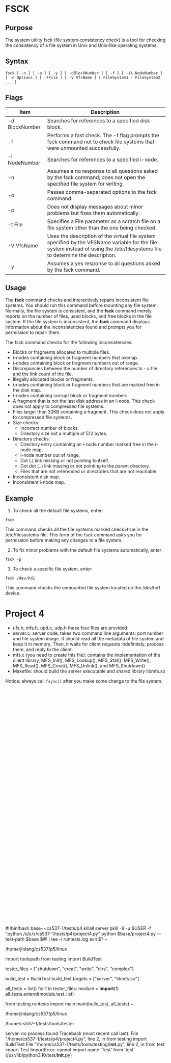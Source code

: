 # FSCK

## Purpose

The system utility fsck (file system consistency check) is a tool for checking the consistency of a file system in Unix and Unix-like operating systems.

## Syntax

`fsck [ -n ] [ -p ] [ -y ] [ -dBlockNumber ] [ -f ] [ -ii-NodeNumber ] [ -o Options ] [ -tFile ] [ -V VfsName ] [ FileSystem1 - FileSystem2 ... ]`

## Flags
| Item | Description |
| ----| ----| 
| -d BlockNumber	| Searches for references to a specified disk block.  |
| -f	| Performs a fast check. The -f flag prompts the fsck command not to check file systems that were unmounted successfully. | 
| -i NodeNumber	| Searches for references to a specified i-node. | 
| -n | Assumes a no response to all questions asked by the fsck command; does not open the specified file system for writing.| 
| -o | Passes comma-separated options to the fsck command. |
| -p | Does not display messages about minor problems but fixes them automatically. |
| -t File	| Specifies a File parameter as a scratch file on a file system other than the one being checked. |
| -V VfsName	| Uses the description of the virtual file system specified by the VFSName variable for the file system instead of using the /etc/filesystems file to determine the description. | 
| -y | Assumes a yes response to all questions asked by the fsck command. | 

## Usage

The **fsck** command checks and interactively repairs inconsistent file systems. You should run this command before mounting any file system. Normally, the file system is consistent, and the **fsck** command merely reports on the number of files, used blocks, and free blocks in the file system. If the file system is inconsistent, the **fsck** command displays information about the inconsistencies found and prompts you for permission to repair them.

The fsck command checks for the following inconsistencies:

- Blocks or fragments allocated to multiple files.
- i-nodes containing block or fragment numbers that overlap.
- i-nodes containing block or fragment numbers out of range.
- Discrepancies between the number of directory references to - a file and the link count of the file.
- Illegally allocated blocks or fragments.
- i-nodes containing block or fragment numbers that are marked free in the disk map.
- i-nodes containing corrupt block or fragment numbers.
- A fragment that is not the last disk address in an i-node. This check does not apply to compressed file systems.
- Files larger than 32KB containing a fragment. This check does not apply to compressed file systems.
- Size checks:
  - Incorrect number of blocks.
  - Directory size not a multiple of 512 bytes.
- Directory checks:
  - Directory entry containing an i-node number marked free in the i-node map.
  - i-node number out of range.
  - Dot (.) link missing or not pointing to itself.
  - Dot dot (..) link missing or not pointing to the parent directory.
  - Files that are not referenced or directories that are not reachable.
- Inconsistent disk map.
- Inconsistent i-node map.


## Example

1. To check all the default file systems, enter:

```
fsck
```

This command checks all the file systems marked check=true in the /etc/filesystems file. This form of the fsck command asks you for permission before making any changes to a file system.

2. To fix minor problems with the default file systems automatically, enter:

```
fsck -p
```

3. To check a specific file system, enter:

```
fsck /dev/hd1
```

This command checks the unmounted file system located on the /dev/hd1 device.


# Project 4

- ufs.h, mfs.h, upd.c, udp.h  these four files are provided
- server.c: server code, takes two command line arguments: port number and file system image. It should read all the metadata of file system and keep it in memory. Then, it waits for client requests indefinitely, process them, and reply to the client.
- mfs.c (you need to create this file): contains the implementation of the client library, MFS_Init(), MFS_Lookup(), MFS_Stat(), MFS_Write(), MFS_Read(), MFS_Creat(), MFS_Unlink(), and MFS_Shutdown()
- Makefile: should build the server executable and shared library libmfs.so

Notice: always call `fsync()` after you make some change to the file system.

<br /><br /><br /><br /><br /><br /><br /><br /><br /><br /><br /><br /><br /><br /><br /><br /><br /><br /><br /><br /><br /><br /><br /><br /><br /><br /><br /><br /><br /><br /><br /><br /><br /><br /><br /><br /><br /><br /><br /><br /><br /><br /><br />


#!/bin/bash
base=~cs537-1/tests/p4
killall server
pkill -9 -u $USER -f "python /u/c/s/cs537-1/tests/p4/project4.py"
python $base/project4.py --test-path $base $@ | tee -i runtests.log
exit $?
~


/home/jinlang/cs537/p5/linux


import toolspath
from testing import BuildTest

tester_files = ["shutdown", "creat", "write", "dirs", "complex"]

build_test = BuildTest
build_test.targets = ["server", "libmfs.so"]

all_tests = list()
for f in tester_files:
  module = __import__(f)
  all_tests.extend(module.test_list)

from testing.runtests import main
main(build_test, all_tests)
~

/home/jinlang/cs537/p5/linux

/home/cs537-1/tests/tools/tester


server: no process found
Traceback (most recent call last):
  File "/home/cs537-1/tests/p4/project4.py", line 2, in <module>
    from testing import BuildTest
  File "/home/cs537-1/tests/tools/testing/__init__.py", line 2, in <module>
    from test import Test
ImportError: cannot import name 'Test' from 'test' (/usr/lib/python3.10/test/__init__.py)